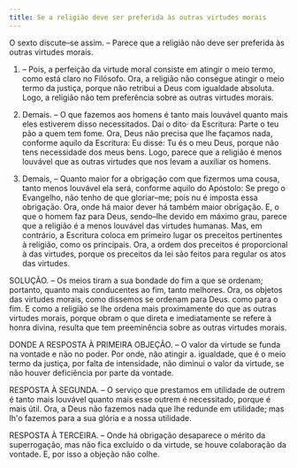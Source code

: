 ```yaml
---
title: Se a religião deve ser preferida às outras virtudes morais
---
```


O sexto discute–se assim. – Parece que a religião não deve ser preferida às outras virtudes morais.  

1. – Pois, a perfeição da virtude moral consiste em atingir o meio termo, como está claro no Filósofo. Ora, a religião não consegue atingir o meio termo da justiça, porque não retribui a Deus com igualdade absoluta. Logo, a religião não tem preferência sobre as outras virtudes morais.  

2. Demais. – O que fazemos aos homens é tanto mais louvável quanto mais eles estiverem disso necessitados. Daí o dito· da Escritura: Parte o teu pão a quem tem fome. Ora, Deus não precisa que lhe façamos nada, conforme aquilo da Escritura: Eu disse: Tu és o meu Deus, porque não tens necessidade dos meus bens. Logo, parece que a religião é menos louvável que as outras virtudes que nos levam a auxiliar os homens.  

3. Demais, – Quanto maior for a obrigação com que fizermos uma cousa, tanto menos louvável ela será, conforme aquilo do Apóstolo: Se prego o Evangelho, não tenho de que gloriar–me; pois nu é imposta essa obrigação. Ora, onde há maior dever há também maior obrigação. E, o que o homem faz para Deus, sendo–lhe devido em máximo grau, parece que a religião é a menos louvável das virtudes humanas.  Mas, em contrário, a Escritura coloca em primeiro lugar os preceitos pertinentes à religião, como os principais. Ora, a ordem dos preceitos é proporcional à das virtudes, porque os preceitos da lei são feitos para regular os atos das virtudes.  

SOLUÇÃO. – Os meios tiram a sua bondade do fim a que se ordenam; portanto, quanto mais conducentes ao fim, tanto melhores. Ora, os objetos das virtudes morais, como dissemos se ordenam para Deus. como para o fim. E como a religião se lhe ordena mais proximamente do que as outras virtudes morais, porque obram o que direta e imediatamente se refere à honra divina, resulta que tem preeminência sobre as outras virtudes morais.  

DONDE A RESPOSTA À PRIMEIRA OBJEÇÃO. – O valor da virtude se funda na vontade e não no poder. Por onde, não atingir a. igualdade, que é o meio termo da justiça, por falta de intensidade, não diminui o valor da virtude, se não houver deficiência por parte da vontade.  

RESPOSTA À SEGUNDA. – O serviço que prestamos em utilidade de outrem é tanto mais louvável quanto mais esse outrem é necessitado, porque é mais útil. Ora, a Deus não fazemos nada que lhe redunde em utilidade; mas lh'o fazemos para a sua glória e a nossa utilidade. 

RESPOSTA À TERCEIRA. – Onde há obrigação desaparece o mérito da superrogaçâo, mas não fica excluído o da virtude, se houve colaboração da vontade. E, por isso a objeção não colhe.